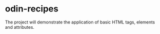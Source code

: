 # odin-recipes

The project will demonstrate the application of basic HTML tags, elements and attributes.
